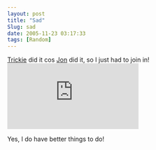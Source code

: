 ```yaml
---
layout: post
title: "Sad"
Slug: sad
date: 2005-11-23 03:17:33
tags: [Random]
---
```

[Trickie](http://www.trickie.org/blog/archives/93-Computer-Savviness-Inappropriate-Scripting.html) did it cos [Jon](http://jon.oxer.com.au/blog/id/71) did it, so I just had to join in! [![My computer geek score is greater than 100% of all people in the world! How do you compare? Click here to find out!](http://www.nerdtests.com/images/ft/cg.php?val=0848)](http://www.nerdtests.com/ft_cg.php?im)

Yes, I do have better things to do!
